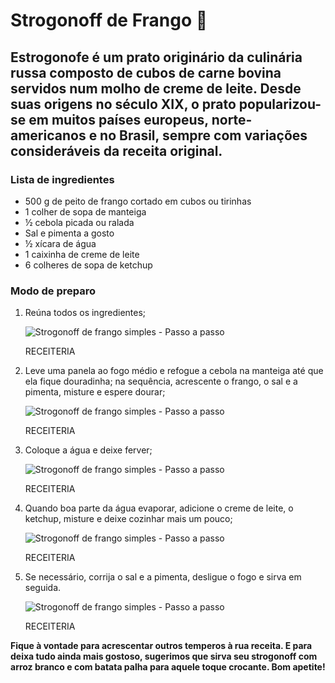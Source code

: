 # Strogonoff de Frango :chicken:

## Estrogonofe é um prato originário da culinária russa composto de cubos de carne bovina servidos num molho de creme de leite. Desde suas origens no século XIX, o prato popularizou-se em muitos países europeus, norte-americanos e no Brasil, sempre com variações consideráveis da receita original.

### Lista de ingredientes

- 500 g de peito de frango cortado em cubos ou tirinhas
- 1 colher de sopa de manteiga
- ½ cebola picada ou ralada
- Sal e pimenta a gosto
- ½ xícara de água
- 1 caixinha de creme de leite
- 6 colheres de sopa de ketchup



### Modo de preparo

1. Reúna todos os ingredientes;

   ![Strogonoff de frango simples - Passo a passo](https://www.receiteria.com.br/wp-content/uploads/strogonoff-de-frango-simples-01-730x546.jpg)

   RECEITERIA

2. Leve uma panela ao fogo médio e refogue a cebola na manteiga até que ela fique douradinha; na sequência, acrescente o frango, o sal e a pimenta, misture e espere dourar;

   ![Strogonoff de frango simples - Passo a passo](https://www.receiteria.com.br/wp-content/uploads/strogonoff-de-frango-simples-02-730x546.jpg)

   RECEITERIA

3. Coloque a água e deixe ferver;

   ![Strogonoff de frango simples - Passo a passo](https://www.receiteria.com.br/wp-content/uploads/strogonoff-de-frango-simples-03-730x546.jpg)

   RECEITERIA

4. Quando boa parte da água evaporar, adicione o creme de leite, o ketchup, misture e deixe cozinhar mais um pouco;

   ![Strogonoff de frango simples - Passo a passo](https://www.receiteria.com.br/wp-content/uploads/strogonoff-de-frango-simples-04-730x546.jpg)

   RECEITERIA

5. Se necessário, corrija o sal e a pimenta, desligue o fogo e sirva em seguida.

   ![Strogonoff de frango simples - Passo a passo](https://www.receiteria.com.br/wp-content/uploads/strogonoff-de-frango-simples-05-730x546.jpg)

   RECEITERIA





**Fique à vontade para acrescentar outros temperos à rua receita. E para deixa tudo ainda mais gostoso, sugerimos que sirva seu strogonoff com arroz branco e com batata palha para aquele toque crocante. Bom apetite!**
